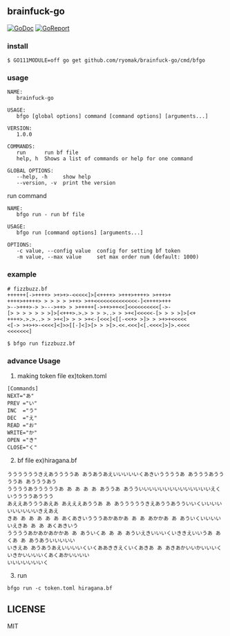 ## brainfuck-go
[![GoDoc](https://godoc.org/github.com/ryomak/brainfuck-go?status.svg)](https://godoc.org/github.com/ryomak/brainfuck-go)
[![GoReport](https://goreportcard.com/badge/github.com/ryomak/brainfuck-go)](https://goreportcard.com/report/github.com/ryomak/brainfuck-go)
### install 
```
$ GO111MODULE=off go get github.com/ryomak/brainfuck-go/cmd/bfgo
```

### usage 
```
NAME:
   brainfuck-go

USAGE:
   bfgo [global options] command [command options] [arguments...]

VERSION:
   1.0.0

COMMANDS:
   run      run bf file
   help, h  Shows a list of commands or help for one command

GLOBAL OPTIONS:
   --help, -h     show help
   --version, -v  print the version
```

run command

```
NAME:
   bfgo run - run bf file

USAGE:
   bfgo run [command options] [arguments...]

OPTIONS:
   -c value, --config value  config for setting bf token
   -m value, --max value     set max order num (default: 1000)
```

### example

```
# fizzbuzz.bf
++++++[->++++> >+>+>-<<<<<]>[<++++> >+++>++++> >+++>+
++++>+++++> > > > > >++> >++<<<<<<<<<<<<<<-]<++++>+++
>-->+++>-> >--->++> > >+++++[->++>++<<]<<<<<<<<<<[->-
[> > > > > > >]>[<+++>.>.> > > >..> > >+<]<<<<<-[> > > >]>[<+
++++>.>.>..> > >+<]> > > >+<-[<<<]<[[-<<+> >]> > >+>+<<<<<
<[-> >+>+>-<<<<]<]>>[[-]<]>[> > >[>.<<.<<<]<[.<<<<]>]>.<<<<
<<<<<<<] 
```

```
$ bfgo run fizzbuzz.bf
```

### advance Usage
1. making token file
ex)token.toml
```
[Commands]
NEXT="あ"
PREV ="い"
INC  ="う"
DEC  ="え"
READ ="お"
WRITE="か"
OPEN ="き"
CLOSE="く" 
```
2. bf file
ex)hiragana.bf
```
ううううううきえあううううあ あうあうあえいいいいいくあきいううううあ あうううあううううあ あうううあう
ううううあうううううあ あ あ あ あ あううあ あうういいいいいいいいいいいいいいえくいううううあううう
あええあうううあえあ あえええあううあ あ あうううううきえあううあうういいくいいいいいいいいいいきえあえ
きあ あ あ あ あ あ あくあきいうううあかあかあ あ あ あかかあ あ あういくいいいいいえきあ あ あ あくあきいう
ううううあかあかあかかあ あ あういくあ あ あ あういえきいいいくいききえいいうあ あくあ あ あうあういいいいい
いきえあ あうあうあえいいいいくいくああききえくいくあきあ あ あきあかいいかいいいくいきかいいいいくあくあかいいいい
いいいいいいいく    
```

3. run
```
bfgo run -c token.toml hiragana.bf
```

## LICENSE
MIT

